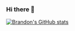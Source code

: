 ### Hi there 👋


[![Brandon's GitHub stats](https://github-readme-stats.vercel.app/api?username=brandon3522&count_private=true)](https://github.com/anuraghazra/github-readme-stats)

<!--
**Brandon3522/brandon3522** is a ✨ _special_ ✨ repository because its `README.md` (this file) appears on your GitHub profile.

Here are some ideas to get you started:

- 🔭 I’m currently working on ...
- 🌱 I’m currently learning ...
- 👯 I’m looking to collaborate on ...
- 🤔 I’m looking for help with ...


-->
